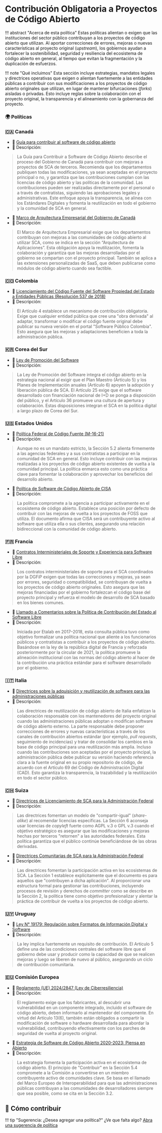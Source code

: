 # Contribución Obligatoria a Proyectos de Código Abierto

!!! abstract "Acerca de esta política"
	Estas políticas alientan o exigen que las instituciones del sector público contribuyan a los proyectos de código abierto que utilizan. Al aportar correcciones de errores, mejoras o nuevas características al proyecto original (*upstream*), los gobiernos ayudan a fortalecer la sostenibilidad, seguridad y resiliencia del ecosistema de código abierto en general, al tiempo que evitan la fragmentación y la duplicación de esfuerzos.
  
!!! note "Qué incluimos"
	Esta sección incluye estrategias, mandatos legales y directrices operativas que exigen o alientan fuertemente a las entidades públicas a contribuir con sus modificaciones a los proyectos de código abierto originales que utilizan, en lugar de mantener bifurcaciones (*forks*) aisladas o privadas. Esto incluye reglas sobre la colaboración con el proyecto original, la transparencia y el alineamiento con la gobernanza del proyecto.
      
### 🌍 Políticas

### 🇨🇦 Canadá

* 🔗 [Guía para contribuir al software de código abierto](https://www.canada.ca/en/government/system/digital-government/digital-government-innovations/open-source-software/guide-for-contributing-to-open-source-software.html)
* 📄 Descripción:
> La Guía para Contribuir a Software de Código Abierto describe el proceso del Gobierno de Canadá para contribuir con mejoras a proyectos de SCA de terceros. Recomienda que los departamentos publiquen todas las modificaciones, ya sean aceptadas en el proyecto principal o no, y garantiza que las contribuciones cumplan con las licencias de código abierto y las políticas de la comunidad. Las contribuciones pueden ser realizadas directamente por el personal o a través de contratistas, siguiendo las aprobaciones legales y administrativas. Este enfoque apoya la transparencia, se alinea con los Estándares Digitales y fomenta la reutilización en todo el gobierno y la comunidad de SCA en general.

* 🔗 [Marco de Arquitectura Empresarial del Gobierno de Canadá](https://www.canada.ca/en/government/system/digital-government/policies-standards/government-canada-enterprise-architecture-framework.html)
* 📄 Descripción:
> El Marco de Arquitectura Empresarial exige que los departamentos contribuyan con mejoras a las comunidades de código abierto al utilizar SCA, como se indica en la sección “Arquitectura de Aplicaciones”. Esta obligación apoya la reutilización, fomenta la colaboración y garantiza que las mejoras desarrolladas por el gobierno se compartan con el proyecto principal. También se aplica a las extensiones personalizadas de SaaS, que deben publicarse como módulos de código abierto cuando sea factible.


### 🇨🇴 Colombia

* 🔗 [Licenciamiento del Código Fuente del Software Propiedad del Estado a Entidades Públicas (Resolución 537 de 2018)](https://normograma.mintic.gov.co/mintic/compilacion/docs/resolucion_mintic_0537_2018.htm)
* 📄 Descripción:
> El Artículo 4 establece un mecanismo de contribución obligatoria. Exige que cualquier entidad pública que cree una "obra derivada" al adaptar, transformar o modificar el código fuente original debe publicar su nueva versión en el portal "Software Público Colombia". Esto asegura que las mejoras y adaptaciones beneficien a toda la administración pública.


### 🇰🇷 Corea del Sur

* 🔗 [Ley de Promoción del Software](https://elaw.klri.re.kr/eng_mobile/viewer.do?hseq=62622&type=lawname&key=SOFTWARE+PROMOTION+ACT)
* 📄 Descripción:
> La Ley de Promoción del Software integra el código abierto en la estrategia nacional al exigir que el Plan Maestro (Artículo 5) y los Planes de Implementación anuales (Artículo 6) apoyen la adopción y liberación pública de SCA. El Artículo 25 exige que el software desarrollado con financiación nacional de I+D se ponga a disposición del público, y el Artículo 36 promueve una cultura de apertura y colaboración. Estas disposiciones integran el SCA en la política digital a largo plazo de Corea del Sur.


### 🇺🇸 Estados Unidos

* 🔗 [Política Federal de Código Fuente (M-16-21)](https://obamawhitehouse.archives.gov/sites/default/files/omb/memoranda/2016/m_16_21.pdf)
* 📄 Descripción:
> Aunque no es un mandato estricto, la Sección 5.2 alienta firmemente a las agencias federales y a sus contratistas a participar en la comunidad de SCA en general. Esto incluye contribuir con las mejoras realizadas a los proyectos de código abierto existentes de vuelta a la comunidad principal. La política enmarca esto como una práctica clave para fomentar la colaboración y aprovechar los beneficios del desarrollo abierto.

* 🔗 [Política de Software de Código Abierto de CISA](https://github.com/cisagov/development-guide/blob/develop/open-source-policy/policy.md)
* 📄 Descripción:
> La política compromete a la agencia a participar activamente en el ecosistema de código abierto. Establece una posición por defecto de contribuir con las mejoras de vuelta a los proyectos de FOSS que utiliza. El documento afirma que CISA será un contribuyente activo al software que utiliza ella o sus clientes, asegurando una relación bidireccional con la comunidad de código abierto.


### 🇫🇷 Francia

* 🔗 [Contratos Interministeriales de Soporte y Experiencia para Software Libre](https://code.gouv.fr/fr/utiliser/marches-interministeriels-support-expertise-logiciels-libres/)
* 📄 Descripción:
> Los contratos interministeriales de soporte para el SCA coordinados por la DGFiP exigen que todas las correcciones y mejoras, ya sean por errores, seguridad o compatibilidad, se contribuyan de vuelta a los proyectos de código abierto originales. Esto asegura que las mejoras financiadas por el gobierno fortalezcan el código base del proyecto principal y refuerza el modelo de desarrollo de SCA basado en los bienes comunes.

* 🔗 [Llamado a Comentarios sobre la Política de Contribución del Estado al Software Libre](https://www.etalab.gouv.fr/ouverture-des-codes-sources-appel-a-commentaires-sur-la-politique-de-contribution-aux-logiciels-libres-de-letat/)
* 📄 Descripción:
> Iniciada por Etalab en 2017–2018, esta consulta pública tuvo como objetivo formalizar una política nacional que aliente a los funcionarios públicos y contratistas a contribuir a los proyectos de código abierto. Basándose en la ley de la república digital de Francia y reforzada posteriormente por la circular de 2021, la política promueve la alineación institucional con las normas del código abierto al hacer de la contribución una práctica estándar para el software desarrollado por el gobierno.


### 🇮🇹 Italia

* 🔗 [Directrices sobre la adquisición y reutilización de software para las administraciones públicas](https://docs.italia.it/italia/developers-italia/gl-acquisition-and-reuse-software-for-pa-docs/en/stabile/index.html)
* 📄 Descripción:
> Las directrices de reutilización de código abierto de Italia enfatizan la colaboración responsable con los mantenedores del proyecto original cuando las administraciones públicas adoptan o modifican software de código abierto externo. La parte responsable debe proponer correcciones de errores y nuevas características a través de los canales de contribución abiertos estándar (por ejemplo, *pull requests*, seguimiento de incidencias) y tratar de consolidar los cambios en la base de código principal para una reutilización más amplia. Incluso cuando las contribuciones son aceptadas por el proyecto principal, la administración pública debe publicar su versión haciendo referencia clara a la fuente original en su propio repositorio de código, de acuerdo con el Artículo 69 del Código de Administración Digital (CAD). Esto garantiza la transparencia, la trazabilidad y la reutilización en todo el sector público.


### 🇨🇭 Suiza

* 🔗 [Directrices de Licenciamiento de SCA para la Administración Federal](https://github.com/swiss/opensource-guidelines/blob/main/docs/en/em002-3.md)
* 📄 Descripción:
> Las directrices fomentan un modelo de "compartir-igual" (*share-alike*) al recomendar licencias específicas. La Sección 6 aconseja usar licencias de *copyleft* fuerte como AGPL v.3 o GPL v.3 cuando el objetivo estratégico es asegurar que las modificaciones y mejoras hechas por terceros "retornen" a las autoridades federales. Esta política garantiza que el público continúe beneficiándose de las obras derivadas.

* 🔗 [Directrices Comunitarias de SCA para la Administración Federal](https://github.com/swiss/opensource-guidelines/blob/main/docs/en/em002-4.md)
* 📄 Descripción:
> Las directrices fomentan la participación activa en los ecosistemas de SCA. La Sección 1 establece explícitamente que el documento es para aquellos que "contribuyen a dicha aplicación". Al proporcionar una estructura formal para gestionar las contribuciones, incluyendo procesos de revisión y derechos de *committer* como se describe en la Sección 2, la política tiene como objetivo profesionalizar y alentar la práctica de contribuir de vuelta a los proyectos de código abierto.


### 🇺🇾 Uruguay

* 🔗 [Ley N° 19179: Regulación sobre Formatos de Información Digital y Software](https://www.impo.com.uy/bases/leyes/19179-2013)
* 📄 Descripción:
> La ley implica fuertemente un requisito de contribución. El Artículo 5 define una de las condiciones centrales del software libre que el gobierno debe usar y producir como la capacidad de que se realicen mejoras y luego se liberen de nuevo al público, asegurando un ciclo de contribución comunitaria.


### 🇪🇺 Comisión Europea

* 🔗 [Reglamento (UE) 2024/2847 (Ley de Ciberresiliencia)](https://eur-lex.europa.eu/legal-content/EN/TXT/HTML/?uri=OJ:L_202402847)
* 📄 Descripción:
> El reglamento exige que los fabricantes, al descubrir una vulnerabilidad en un componente integrado, incluido el software de código abierto, deben informarlo al mantenedor del componente. En virtud del Artículo 13(6), también están obligados a compartir la modificación de software o hardware desarrollada para abordar la vulnerabilidad, contribuyendo efectivamente con los parches de seguridad de vuelta al proyecto original.

* 🔗 [Estrategia de Software de Código Abierto 2020-2023: Piensa en Abierto](https://commission.europa.eu/document/download/97e59978-42c0-4b4a-9406-8f1a86837530_en?filename=en_ec_open_source_strategy_2020-2023.pdf)
* 📄 Descripción:
> La estrategia fomenta la participación activa en el ecosistema de código abierto. El principio de "Contribuir" en la Sección 5.4 compromete a la Comisión a convertirse en un miembro contribuyente activo de comunidades clave. Se basa en el llamado del Marco Europeo de Interoperabilidad para que las administraciones públicas contribuyan a las comunidades de desarrolladores siempre que sea posible, como se cita en la Sección 3.2.



## 🤝 Cómo contribuir

!!! tip "Sugerencia: ¿Desea agregar una política?"
 	 ¿Ve que falta algo? [Abra una sugerencia de política](https://github.com/EL-BID/OSS_policies/issues/new?template=policy-suggestion.yml)